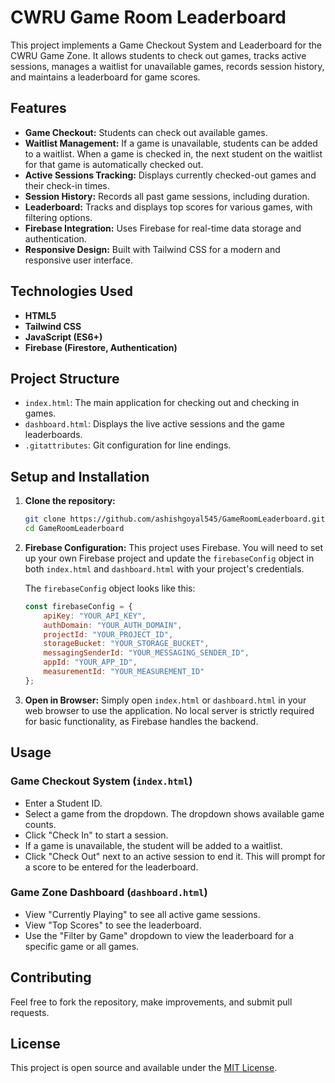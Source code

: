 # CWRU Game Room Leaderboard

This project implements a Game Checkout System and Leaderboard for the CWRU Game Zone. It allows students to check out games, tracks active sessions, manages a waitlist for unavailable games, records session history, and maintains a leaderboard for game scores.

## Features

- **Game Checkout:** Students can check out available games.
- **Waitlist Management:** If a game is unavailable, students can be added to a waitlist. When a game is checked in, the next student on the waitlist for that game is automatically checked out.
- **Active Sessions Tracking:** Displays currently checked-out games and their check-in times.
- **Session History:** Records all past game sessions, including duration.
- **Leaderboard:** Tracks and displays top scores for various games, with filtering options.
- **Firebase Integration:** Uses Firebase for real-time data storage and authentication.
- **Responsive Design:** Built with Tailwind CSS for a modern and responsive user interface.

## Technologies Used

- **HTML5**
- **Tailwind CSS**
- **JavaScript (ES6+)**
- **Firebase (Firestore, Authentication)**

## Project Structure

- `index.html`: The main application for checking out and checking in games.
- `dashboard.html`: Displays the live active sessions and the game leaderboards.
- `.gitattributes`: Git configuration for line endings.

## Setup and Installation

1. **Clone the repository:**
   ```bash
   git clone https://github.com/ashishgoyal545/GameRoomLeaderboard.git
   cd GameRoomLeaderboard
   ```

2. **Firebase Configuration:**
   This project uses Firebase. You will need to set up your own Firebase project and update the `firebaseConfig` object in both `index.html` and `dashboard.html` with your project's credentials.

   The `firebaseConfig` object looks like this:
   ```javascript
   const firebaseConfig = {
       apiKey: "YOUR_API_KEY",
       authDomain: "YOUR_AUTH_DOMAIN",
       projectId: "YOUR_PROJECT_ID",
       storageBucket: "YOUR_STORAGE_BUCKET",
       messagingSenderId: "YOUR_MESSAGING_SENDER_ID",
       appId: "YOUR_APP_ID",
       measurementId: "YOUR_MEASUREMENT_ID"
   };
   ```

3. **Open in Browser:**
   Simply open `index.html` or `dashboard.html` in your web browser to use the application. No local server is strictly required for basic functionality, as Firebase handles the backend.

## Usage

### Game Checkout System (`index.html`)

- Enter a Student ID.
- Select a game from the dropdown. The dropdown shows available game counts.
- Click "Check In" to start a session.
- If a game is unavailable, the student will be added to a waitlist.
- Click "Check Out" next to an active session to end it. This will prompt for a score to be entered for the leaderboard.

### Game Zone Dashboard (`dashboard.html`)

- View "Currently Playing" to see all active game sessions.
- View "Top Scores" to see the leaderboard.
- Use the "Filter by Game" dropdown to view the leaderboard for a specific game or all games.

## Contributing

Feel free to fork the repository, make improvements, and submit pull requests.

## License

This project is open source and available under the [MIT License](LICENSE).
